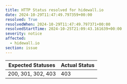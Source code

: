 ```yaml
---
title: HTTP Status resolved for hidewall.io
date: 2024-10-29T11:47:49.797359+00:00
resolved: True
resolvedWhen: 2024-10-29T11:47:49.797371+00:00
resolvedStartTime: 2024-10-25T21:09:43.161639+00:00
severity: notice
affected:
  - hidewall.io
section: issue
---
```


| Expected Statuses | Actual Status  |
|-------------------|----------------|
| 200, 301, 302, 403 | 403 |
